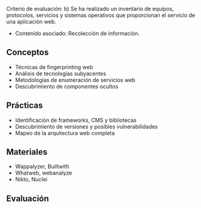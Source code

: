 Criterio de evaluación:
b) Se ha realizado un inventario de equipos, protocolos, servicios y sistemas operativos que proporcionan el servicio de una aplicación web.

* Contenido asociado: Recolección de información.

## Conceptos
- Técnicas de fingerprinting web
- Análisis de tecnologías subyacentes
- Metodologías de enumeración de servicios web
- Descubrimiento de componentes ocultos

## Prácticas
- Identificación de frameworks, CMS y bibliotecas
- Descubrimiento de versiones y posibles vulnerabilidades
- Mapeo de la arquitectura web completa

## Materiales
- Wappalyzer, Builtwith
- Whatweb, webanalyze
- Nikto, Nuclei

## Evaluación